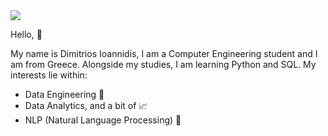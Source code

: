 <img src=https://github.com/dmitris1821gr/dmitris1821gr/blob/main/Big-Data-header.png>

Hello, 👋

My name is Dimitrios Ioannidis, I am a Computer Engineering student and I am from Greece. Alongside my studies, I am learning Python and SQL. My interests lie within:
- Data Engineering 👷
- Data Analytics, and a bit of 📈
- NLP (Natural Language Processing) 🤖

